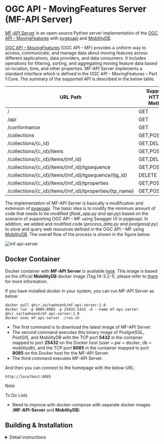OGC API - MovingFeatures Server (MF-API Server)
==========
[MF-API Server](https://github.com/aistairc/mf-api) is an open-source Python server implementation of the [OGC API – MovingFeatures](https://ogcapi.ogc.org/movingfeatures/) with [pygeoapi](https://github.com/geopython/pygeoapi) and [MobilityDB](https://github.com/MobilityDB/MobilityDB). 

[OGC API – MovingFeatures](https://ogcapi.ogc.org/movingfeatures/) (OGC API – MF) provides a uniform way to access, communicate, and manage data about moving features across different applications, data providers, and data consumers. It includes operations for filtering, sorting, and aggregating moving feature data based on location, time, and other properties. MF-API Server implements a standard interface which is defined in the OGC API – MovingFeatures – Part 1:Core. The summary of the supported API is described in the below table. 

| URL Path                                                | Supported HTTP(s) Methods |
|---------------------------------------------------------|---------------------------|
| /                                                       | GET                       |
| /api                                                    | GET                       |
| /conformance                                            | GET                       |
| /collections                                            | GET,POST                  |
| /collections/{c_id}                                     | GET,DELETE,PUT            |
| /collections/{c_id}/items                               | GET,POST                  |
| /collections/{c_id}/items/{mf_id}                       | GET,DELETE                |
| /collections/{c_id}/items/{mf_id}/tgsequence            | GET,POST                  |
| /collections/{c_id}/items/{mf_id}/tgsequence/{tg_id}    | DELETE                    |
| /collections/{c_id}/items/{mf_id}/tproperties           | GET,POST                  |
| /collections/{c_id}/items/{mf_id}/tproperties/{tp_name} | GET,POST                  |

The implementation of MF-API Server is basically a modification and extension of [pygeoapi](https://github.com/geopython/pygeoapi). The basic idea is to modify the minimum amount of code that needs to be modified (_flask_app.py and api.py_) based on the scenario of supporting OGC API – MF using Swagger UI in pygeoapi. In addition, we added and modified code (_process_data.py and postgresql.py_) to store and query web resources defined in the OGC API – MF using [MobilityDB](https://github.com/MobilityDB/MobilityDB). The overall flow of the process is shown in the figure below. 

![mf-api-server](https://github.com/aistairc/mf-api/assets/10336074/112d4e40-0af2-469f-9baa-d54e84188926)

Docker Container
----------------

Docker container with **MF-API Server** is available [here](https://github.com/aistairc/mf-api/blob/main/Dockerfile).
This image is based on the official **MobilityDB** docker image (Tag:14-3.2-1), please refer to [them](https://hub.docker.com/r/mobilitydb/mobilitydb) for more information.

If you have installed docker in your system, you can run MF-API Server as below:
```commandline
docker pull ghcr.io/taehoonk/mf-api-server:1.0
docker run -p 8085:8085 -p 25432:5432 -d --name mf-api-server ghcr.io/taehoonk/mf-api-server:1.0
docker exec mf-api-server ./run.sh
```
* The first command is to download the latest image of MF-API Server.
* The second command executes this binary image of PostgreSQL, PostGIS, and MobilityDB with the TCP port **5432** in the container mapped to port **25432** on the Docker host (user = pw = _docker_, db = _mobilitydb_), and the TCP port **8085** in the container mapped to port **8085** on the Docker host for the MF-API Server.
* The third command executes MF-API Server.

And then you can connect to the homepage with the below URL:
```djangourlpath
http://localhost:8085
```

> [!NOTE] 
> To Do Lists
> * Need to improve with docker-compose with separate docker images (**MF-API-Server** and **MobilityDB**)

Building & Installation
-----------------------
<details>
<summary> Detail instructions </summary>

## 1. Database construction
### 1-1) Install Postgresql
- Create the file repository configuration:
```commandline
sudo sh -c 'echo "deb http://apt.postgresql.org/pub/repos/apt $(lsb_release -cs)-pgdg main" > /etc/apt/sources.list.d/pgdg.list'
```

- Import the repository signing key:
```commandline
wget --quiet -O - https://www.postgresql.org/media/keys/ACCC4CF8.asc | sudo apt-key add -
```

- Update the package lists:
```commandline
sudo apt-get update
```

- Install PostgreSQL version 14:
```commandline
sudo apt-get -y install postgresql-14
```

- Install PostGIS
```commandline
sudo apt -y install postgresql-14-postgis-3
```

- Change permissions to edit files
```commandline
sudo chmod 777 /etc/postgresql/14/main/pg_hba.conf
sudo chmod 777 /etc/postgresql/14/main/postgresql.conf
```

- Open file /etc/postgresql/14/main/pg_hba.conf and add at the end
```commandline
sudo nano /etc/postgresql/14/main/pg_hba.conf
> host    all             all             0.0.0.0/0               md5
```

- Open file /etc/postgresql/14/main/postgresql.conf and configure as follows
```commandline
sudo nano /etc/postgresql/14/main/postgresql.conf
> listen_addresses = '*'
> shared_preload_libraries = 'postgis-3'
> max_locks_per_transaction = 128
```

- Restore the original permissions
```commandline
sudo chmod 640 /etc/postgresql/14/main/pg_hba.conf
sudo chmod 644 /etc/postgresql/14/main/postgresql.conf
```

- Log in as postgres user
```commandline
sudo -i -u postgres
```

- Start postgresql service
```commandline
service postgresql restart
```

### 1-2) Install MobilityDB
- Update package list
```commandline
sudo apt update
sudo apt -y upgrade
```

- Install the required packages
```commandline
sudo apt install build-essential cmake libproj-dev libjson-c-dev
```

- Install postgresql-server-dev-14
```commandline
sudo apt install postgresql-server-dev-14 

sudo apt install libgeos-dev   => Install if error in cmake
sudo apt-get install libgsl-dev   => Install if error in cmake
```

- Download mobilityDB package
```commandline
wget https://github.com/MobilityDB/MobilityDB/archive/refs/tags/v1.0.zip
unzip v1.0.zip
mv MobilityDB-1.0 MobilityDB
```

- Create mobilityDB installation file
```commandline
mkdir MobilityDB/build
cd MobilityDB/build
cmake ..

make
```

- Execute mobilityDB installation file
```commandline
sudo make install
```

### 1-3) Create database and extension
- Log in as postgres user
```
sudo -i -u postgres
```

- Set password for user postgres
```
psql -c  "alter role postgres with password 'postgres'"
```

- Create database
```
createdb mobility
```

- Create extension
```
psql mobility -c "CREATE EXTENSION PostGIS"
psql mobility -c "CREATE EXTENSION MobilityDB"
psql mobility -c 'CREATE EXTENSION "uuid-ossp"'
```

### 1-4) Create tables & views (same as /sql/mf-api.sql)
```commandline
psql mobility
```

```postgresql
-- Table collection
CREATE TABLE public.collection (
    collection_id uuid DEFAULT uuid_generate_v4 (),
    collection_property jsonb NULL,
    PRIMARY KEY (collection_id)
);

-- Table MovingFeature
CREATE TABLE public.mfeature (
    collection_id uuid NOT NULL,
    mFeature_id uuid DEFAULT uuid_generate_v4 (),
    mf_geometry geometry NULL,
    mf_property jsonb NULL,
    PRIMARY KEY (collection_id, mFeature_id),
    FOREIGN KEY (collection_id) REFERENCES collection(collection_id)
);

-- Table TemporalGeometry
CREATE TABLE public.tgeometry (
    collection_id uuid NOT NULL,
    mFeature_id uuid NOT NULL,
    tGeometry_id uuid DEFAULT uuid_generate_v4 (),
    tGeometry_property tgeompoint NULL,
    PRIMARY KEY (collection_id, mFeature_id, tGeometry_id),
    FOREIGN KEY (collection_id, mFeature_id) REFERENCES mfeature(collection_id, mFeature_id)
);


-- Table TemporalProperty
CREATE TABLE public.tproperties (
    collection_id uuid NOT NULL,
    mFeature_id uuid NOT NULL,
    tProperties_Name text NOT NULL,
    tProperty jsonb NULL,
    PRIMARY KEY (collection_id, mFeature_id, tProperties_Name),
    FOREIGN KEY (collection_id, mFeature_id) REFERENCES mfeature(collection_id, mFeature_id)
);

-- Table TemporalValues
CREATE TABLE public.tpropertiesvalue (
    collection_id uuid NOT NULL,
    mFeature_id uuid NOT NULL,
    tProperties_Name text NOT NULL,
    pValue_id uuid DEFAULT uuid_generate_v4 (),
    pvalue_float tfloat NULL,
    pvalue_text ttext NULL,
    PRIMARY KEY (collection_id, mFeature_id, tProperties_Name, pValue_id),
    FOREIGN KEY (collection_id, mFeature_id, tProperties_Name) REFERENCES tproperties(collection_id, mFeature_id, tProperties_Name)
);
```

```postgresql
-- View of the combination of collection and MovingFeature
CREATE OR REPLACE VIEW public.collection_mfeature_view
AS SELECT collection.collection_id,
	collection.collection_property,
	string_agg(DISTINCT st_srid(mfeature.mf_geometry)::text, ';'::text) AS crs,
	Max(ST_NDims(mfeature.mf_geometry)) as ndims,
	st_extent(mfeature.mf_geometry)::text AS bbox,
	st_3dextent(mfeature.mf_geometry)::text AS bbox3d,
	st_extent(mfeature.mf_geometry)::geometry AS extent,
	st_3dextent(mfeature.mf_geometry)::geometry AS extent3d
	FROM collection
		LEFT JOIN mfeature ON collection.collection_id = mfeature.collection_id
	GROUP BY collection.collection_id, collection.collection_property;

-- Permissions

ALTER TABLE public.collection_mfeature_view OWNER TO postgres;
GRANT ALL ON TABLE public.collection_mfeature_view TO postgres;


-- View of the combination of MovingFeature and TemporalGeometry
CREATE OR REPLACE VIEW public.mfeature_tgeometry_view
AS SELECT mfeature.collection_id,
	mfeature.mfeature_id,
	st_asgeojson(mfeature.mf_geometry) AS mf_geometry,
	mfeature.mf_property,
	string_agg(DISTINCT srid(tgeometry.tgeometry_property)::text, ';'::text) AS crs,
	extent(tgeometry.tgeometry_property)::text AS bbox,
	extent(tgeometry.tgeometry_property)::geometry AS extent
	FROM mfeature
		LEFT JOIN tgeometry ON mfeature.collection_id = tgeometry.collection_id AND mfeature.mfeature_id = tgeometry.mfeature_id
	GROUP BY mfeature.collection_id, mfeature.mfeature_id, mfeature.mf_geometry, mfeature.mf_property;

-- Permissions

ALTER TABLE public.mfeature_tgeometry_view OWNER TO postgres;
GRANT ALL ON TABLE public.mfeature_tgeometry_view TO postgres;


-- View of converting TemporalGeometry's tgeompoint data to mfjson
CREATE OR REPLACE VIEW public.tgeometry_view
AS SELECT tgeometry.collection_id,
	tgeometry.mfeature_id,
	tgeometry.tgeometry_id,
	asmfjson(tgeometry.tgeometry_property) as tgeometry_property,
	tgeometry.tgeometry_property::geometry AS geom
	FROM tgeometry;

-- Permissions

ALTER TABLE public.tgeometry_view OWNER TO postgres;
GRANT ALL ON TABLE public.tgeometry_view TO postgres;
```

## ２. Pygeoapi construction
### 2-1) Install Python
- Execute the following three lines of command to install python 3.9
```commandline
sudo add-apt-repository ppa:deadsnakes/ppa
sudo apt-get update
sudo apt-get install python3.9-dev python3.9-venv
```

### 2-2) Install pygeoapi
- Run in etc folder。
```commandline
cd /etc
```

- Create pygeoapi folder, create and activate virtual environment
```commandline
sudo mkdir pygeoapi 
cd pygeoapi
sudo chmod -R 777 /etc/pygeoapi/
python3 -m venv pygeoapi 
cd pygeoapi
source bin/activate
```

- download mf-api(pygeoapi)
```commandline
git clone https://github.com/aistairc/mf-api.git
```

- Install the required packages
```commandline
cd mf-api
pip3 install -r requirements.txt
```

- Execute pygeoapi installation
```commandline
python3 setup-mf-api.py install
```

- Run bash file to configure file
```commandline
bash build.sh
```

- Restore the original permissions
```commandline
sudo chmod -R 755 /etc/pygeoapi/
```

- Set environment path
```commandline
export PYGEOAPI_CONFIG=example-config.yml
export PYGEOAPI_OPENAPI=example-openapi.yml
```

### 2-3) Install required libraries in virtual environment
- MEOS (Mobility Engine, Open Source) is a C library which enables the manipulation of temporal and spatio-temporal data
  based on MobilityDB's data types and functions
```
pip install pymeos 	
```

- A Flask extension for handling Cross Origin Resource Sharing (CORS), making cross-origin AJAX possible
```
pip install -U flask-cors	
```

- SQLAlchemy is the Python SQL toolkit and Object Relational Mapper that gives application developers the full power and
  flexibility of SQL
```
pip install SQLAlchemy		
```

- GeoAlchemy 2 is a Python toolkit for working with spatial databases
```
pip install GeoAlchemy2
```

- Psycopg is the most popular PostgreSQL database adapter for the Python programming language
```
pip install psycopg2-binary
```

- MobilityDB-python is a database adapter to access MobilityDB from Python
```
pip install python-mobilitydb
```

## 3. Start pygeoapi
- Start server
```commandline
pygeoapi serve
```

- Run in another terminal and open homepage
```commandline
curl http://localhost:8085 # Or open in web browser
```
</details>
